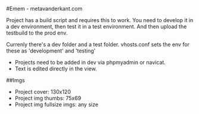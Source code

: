 #Emem - metavanderkant.com

Project has a build script and requires this to work.
You need to develop it in a dev environment, then test it in a test environment. And then upload the testbuild to the prod env.

Currenly there's a dev folder and a test folder. vhosts.conf sets the env for these as 'development' and 'testing'

* Projects need to be added in dev via phpmyadmin or navicat.
* Text is edited directly in the view.


##Imgs

* Project cover: 130x120
* Project img thumbs: 75x69
* Project img fullsize imgs: any size   